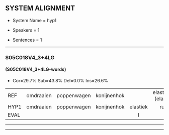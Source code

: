 
## SYSTEM ALIGNMENT

- System Name = hyp1

- Speakers = 1

- Sentences = 1

---

### S05C018V4_3+4LG

#### (S05C018V4_3+4LG-words)

- Cor=29.7%	Sub=43.8%	Del=0.0%	Ins=26.6%

|  |  |  |  |  |  |  |  |  |  |  |  |  |  |  |  |  |  |  |  |  |  |  |  |  |  |  |  |  |  |  |  |  |  |  |  |  |  |  |  |  |  |  |  |  |  |  |  |  |  |  |  |  |  |  |  |  |  |  |  |  |  |  |  |  |
|:--- |:---:|:---:|:---:|:---:|:---:|:---:|:---:|:---:|:---:|:---:|:---:|:---:|:---:|:---:|:---:|:---:|:---:|:---:|:---:|:---:|:---:|:---:|:---:|:---:|:---:|:---:|:---:|:---:|:---:|:---:|:---:|:---:|:---:|:---:|:---:|:---:|:---:|:---:|:---:|:---:|:---:|:---:|:---:|:---:|:---:|:---:|:---:|:---:|:---:|:---:|:---:|:---:|:---:|:---:|:---:|:---:|:---:|:---:|:---:|:---:|:---:|:---:|:---:|:---:|
| REF | omdraaien | poppenwagen | konijnenhok |  | elastiekje*(elastiek) | ruziemaken | teddybeer | dierentuin |  | paddenstoelen*(paddenstoel) | verstoppertje | wasmachine | fototoestel | toiletpapier | vrachtwagen | buurmannen |  | vogelkooi | olifant | schommelen*(schommel) | iedereen |  |  | schoenenwinkel | * | knutselen | ophangen | verjaardag | sprookjesboek |  |  |  | tandenborstel | lucifer | slaapkamer | achterdeur | ziekenhuis | nieuwsgierig | * | * | * | afblijven | kabouter |  |  |  |  |  | *(washanden) | washandje | sneeuwwitje | goeiendag | vakantie |  |  |  | limonade | autorijden | eindelijk | familie |  | *(cola) | * | chocolade |
| HYP1 | omdraaien | poppenwagen | konijnenhok | elastiek | ruzie | maken | teddibeer | dierentuin | paddenstoel | stoppertje | was | machina | fototoestel | toilet | papiervrachtwagen | buurmannen | orgelkooi | oliefant | schomv | molv | iedereen | stuen | env | ma | winkel | knutzulen | ophangen | verjaardag | sprookjesboek | tan | de | borstel | lus | sifer | slaapkamer | achterdeur | ziekenhuis | nee | nieuw | nieuws | hieris | afblijven | kabouter | washanden | a | was | and | je | snee | wietje | goeien | dag | vakantie | je | moet | na | de | autorijden | eindelijk | familie | kola | kola | ta | cocolde |
| EVAL |  |  |  | I | S | S | S |  | I | S | S | S |  | S | S |  | I | S | S | S |  | I | I | S | S | S |  |  |  | I | I | I | S | S |  |  |  | S | S | S | S |  |  | I | I | I | I | I | S | S | S | S |  | I | I | I | S |  |  |  | I | S | S | S |
---

---
